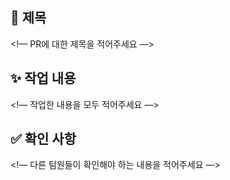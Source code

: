 ## 📌 제목
<!— PR에 대한 제목을 적어주세요 —>

## ✨ 작업 내용
<!— 작업한 내용을 모두 적어주세요 —>

## ✅ 확인 사항
<!— 다른 팀원들이 확인해야 하는 내용을 적어주세요 —>